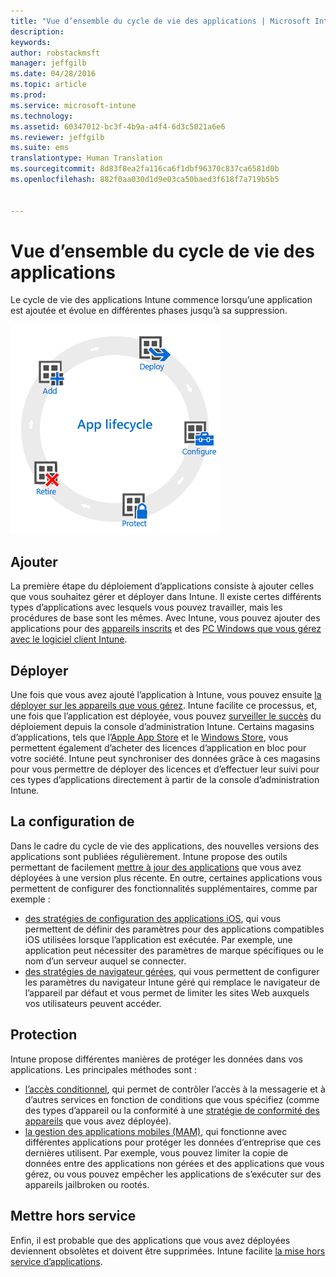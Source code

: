 ```yaml
---
title: "Vue d’ensemble du cycle de vie des applications | Microsoft Intune"
description: 
keywords: 
author: robstackmsft
manager: jeffgilb
ms.date: 04/28/2016
ms.topic: article
ms.prod: 
ms.service: microsoft-intune
ms.technology: 
ms.assetid: 60347012-bc3f-4b9a-a4f4-6d3c5021a6e6
ms.reviewer: jeffgilb
ms.suite: ems
translationtype: Human Translation
ms.sourcegitcommit: 8d83f8ea2fa116ca6f1dbf96370c837ca6581d0b
ms.openlocfilehash: 882f0aa030d1d9e03ca50baed3f618f7a719b5b5


---
```


# Vue d’ensemble du cycle de vie des applications

Le cycle de vie des applications Intune commence lorsqu’une application est ajoutée et évolue en différentes phases jusqu’à sa suppression.

![Le cycle de vie des applications](./media/app-lifecycle.png "the Intune app lifecycle")

## Ajouter

La première étape du déploiement d’applications consiste à ajouter celles que vous souhaitez gérer et déployer dans Intune. Il existe certes différents types d’applications avec lesquels vous pouvez travailler, mais les procédures de base sont les mêmes. Avec Intune, vous pouvez ajouter des applications pour des [appareils inscrits](add-apps-for-mobile-devices-in-microsoft-intune.md) et des [PC Windows que vous gérez avec le logiciel client Intune](add-apps-for-windows-pcs-in-microsoft-intune.md).

## Déployer

Une fois que vous avez ajouté l’application à Intune, vous pouvez ensuite [la déployer sur les appareils que vous gérez](deploy-apps.md). Intune facilite ce processus, et, une fois que l’application est déployée, vous pouvez [surveiller le succès](monitor-apps-in-microsoft-intune.md) du déploiement depuis la console d’administration Intune. Certains magasins d’applications, tels que l’[Apple App Store](manage-ios-apps-you-purchased-through-a-volume-purchase-program-with-microsoft-intune.md) et le [Windows Store](manage-apps-you-purchased-from-the-windows-store-for-business-with-microsoft-intune.md), vous permettent également d’acheter des licences d’application en bloc pour votre société. Intune peut synchroniser des données grâce à ces magasins pour vous permettre de déployer des licences et d’effectuer leur suivi pour ces types d’applications directement à partir de la console d’administration Intune.

## La configuration de

Dans le cadre du cycle de vie des applications, des nouvelles versions des applications sont publiées régulièrement. Intune propose des outils permettant de facilement [mettre à jour des applications](update-apps-using-microsoft-intune.md) que vous avez déployées à une version plus récente. En outre, certaines applications vous permettent de configurer des fonctionnalités supplémentaires, comme par exemple :
- [des stratégies de configuration des applications iOS](configure-ios-apps-with-mobile-app-configuration-policies-in-microsoft-intune.md), qui vous permettent de définir des paramètres pour des applications compatibles iOS utilisées lorsque l’application est exécutée. Par exemple, une application peut nécessiter des paramètres de marque spécifiques ou le nom d’un serveur auquel se connecter.
- [des stratégies de navigateur gérées](manage-internet-access-using-managed-browser-policies.md), qui vous permettent de configurer les paramètres du navigateur Intune géré qui remplace le navigateur de l’appareil par défaut et vous permet de limiter les sites Web auxquels vos utilisateurs peuvent accéder.

## Protection

Intune propose différentes manières de protéger les données dans vos applications. Les principales méthodes sont :
- [l’accès conditionnel](restrict-access-to-email-and-o365-services-with-microsoft-intune.md), qui permet de contrôler l’accès à la messagerie et à d’autres services en fonction de conditions que vous spécifiez (comme des types d’appareil ou la conformité à une [stratégie de conformité des appareils](introduction-to-device-compliance-policies-in-microsoft-intune.md) que vous avez déployée).
- [la gestion des applications mobiles (MAM)](protect-app-data-using-mobile-app-management-policies-with-microsoft-intune.md), qui fonctionne avec différentes applications pour protéger les données d’entreprise que ces dernières utilisent. Par exemple, vous pouvez limiter la copie de données entre des applications non gérées et des applications que vous gérez, ou vous pouvez empêcher les applications de s’exécuter sur des appareils jailbroken ou rootés.

## Mettre hors service

Enfin, il est probable que des applications que vous avez déployées deviennent obsolètes et doivent être supprimées. Intune facilite [la mise hors service d’applications](retire-apps-using-microsoft-intune.md).



<!--HONumber=Jun16_HO4-->


